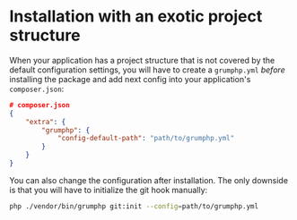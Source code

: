 # Installation with an exotic project structure

When your application has a project structure that is not covered by the default configuration settings,
you will have to create a `grumphp.yml` *before* installing the package
and add next config into your application's `composer.json`:

```json
# composer.json
{
    "extra": {
        "grumphp": {
            "config-default-path": "path/to/grumphp.yml"
        }
    }
}
```

You can also change the configuration after installation.
The only downside is that you will have to initialize the git hook manually:

```sh
php ./vendor/bin/grumphp git:init --config=path/to/grumphp.yml
```
